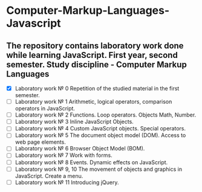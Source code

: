 # Computer-Markup-Languages-Javascript
## The repository contains laboratory work done while learning JavaScript. First year, second semester. Study discipline - Computer Markup Languages

- [x] Laboratory work № 0 Repetition of the studied material in the first semester.
- [ ] Laboratory work № 1 Arithmetic, logical operators, comparison operators in JavaScript.
- [ ] Laboratory work № 2 Functions. Loop operators. Objects Math, Number.
- [ ] Laboratory work № 3 Inline JavaScript Objects.
- [ ] Laboratory work № 4 Custom JavaScript objects. Special operators.
- [ ] Laboratory work № 5 The document object model (DOM). Access to web page elements.
- [ ] Laboratory work № 6 Browser Object Model (BOM).
- [ ] Laboratory work № 7 Work with forms.
- [ ] Laboratory work № 8 Events. Dynamic effects on JavaScript.
- [ ] Laboratory work № 9, 10 The movement of objects and graphics in JavaScript. Create a menu. 
- [ ] Laboratory work № 11 Introducing jQuery.
